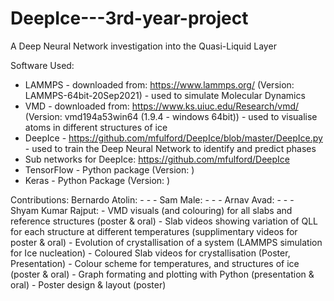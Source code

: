 # DeepIce---3rd-year-project
A Deep Neural Network investigation into the Quasi-Liquid Layer

Software Used:
  - LAMMPS - downloaded from: https://www.lammps.org/ (Version: LAMMPS-64bit-20Sep2021) - used to simulate Molecular Dynamics
  - VMD - downloaded from: https://www.ks.uiuc.edu/Research/vmd/ (Version: vmd194a53win64 (1.9.4 - windows 64bit)) - used to visualise atoms in different structures of ice
  - DeepIce - https://github.com/mfulford/DeepIce/blob/master/DeepIce.py - used to train the Deep Neural Network to identify and predict phases
  - Sub networks for DeepIce: https://github.com/mfulford/DeepIce
  - TensorFlow - Python package (Version: )
  - Keras - Python Package (Version: )

Contributions:
  Bernardo Atolin:
    - 
    - 
    - 
  Sam Male:
    -
    -
    -
  Arnav Avad:
    -
    -
    -  
  Shyam Kumar Rajput:
    - VMD visuals (and colouring) for all slabs and reference structures (poster & oral)
    - Slab videos showing variation of QLL for each structure at different temperatures (supplimentary videos for poster & oral)
    - Evolution of crystallisation of a system (LAMMPS simulation for Ice nucleation)
    - Coloured Slab videos for crystallisation (Poster, Presentation)
    - Colour scheme for temperatures, and structures of ice (poster & oral)
    - Graph formating and plotting with Python (presentation & oral)
    - Poster design & layout (poster)
